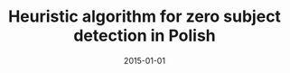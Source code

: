---
# Documentation: https://wowchemy.com/docs/managing-content/

title: Heuristic algorithm for zero subject detection in Polish
subtitle: ''
summary: ''
authors:
- Adam J. Kaczmarek
- Michał M. Marcińczuk
tags: []
categories: []
date: '2015-01-01'
lastmod: 2022-10-07T05:03:58Z
featured: false
draft: false

# Featured image
# To use, add an image named `featured.jpg/png` to your page's folder.
# Focal points: Smart, Center, TopLeft, Top, TopRight, Left, Right, BottomLeft, Bottom, BottomRight.
image:
  caption: ''
  focal_point: ''
  preview_only: false

# Projects (optional).
#   Associate this post with one or more of your projects.
#   Simply enter your project's folder or file name without extension.
#   E.g. `projects = ["internal-project"]` references `content/project/deep-learning/index.md`.
#   Otherwise, set `projects = []`.
projects: []
publishDate: '2022-10-07T05:03:57.505977Z'
publication_types:
- '1'
abstract: ''
publication: '*Text, speech, and Dialogue : 18th International Conference, TSD 2015,
  Pilsen, Czech Republic, September 14-17, 2015 : proceedings*'
doi: 10.1007/978-3-319-24033-6_43
---